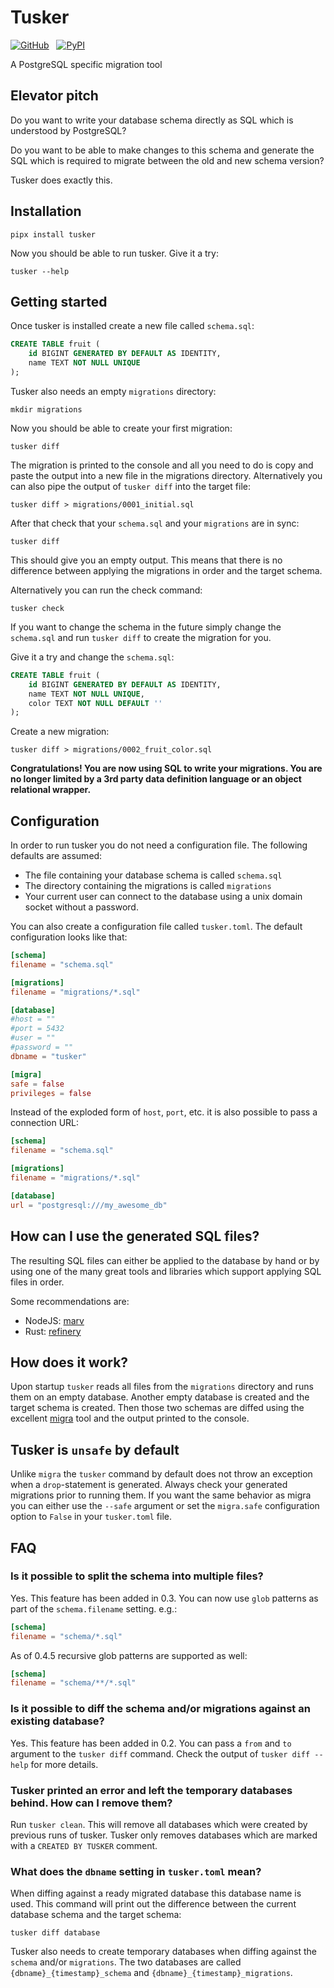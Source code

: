 # Tusker

[![GitHub](https://img.shields.io/github/license/bikeshedder/tusker?label=License&logoColor=white&style=for-the-badge)](https://github.com/bikeshedder/tusker/blob/master/LICENSE)
&nbsp;
[![PyPI](https://img.shields.io/pypi/v/tusker?label=PyPI&logo=pypi&logoColor=white&style=for-the-badge)](https://pypi.org/project/tusker)

A PostgreSQL specific migration tool

## Elevator pitch

Do you want to write your database schema directly as SQL
which is understood by PostgreSQL?

Do you want to be able to make changes to this schema and
generate the SQL which is required to migrate between the
old and new schema version?

Tusker does exactly this.

## Installation

```shell
pipx install tusker
```

Now you should be able to run tusker. Give it a try:

```shell
tusker --help
```

## Getting started

Once tusker is installed create a new file called `schema.sql`:

```sql
CREATE TABLE fruit (
    id BIGINT GENERATED BY DEFAULT AS IDENTITY,
    name TEXT NOT NULL UNIQUE
);
```

Tusker also needs an empty `migrations` directory:

```shell
mkdir migrations
```

Now you should be able to create your first migration:

```
tusker diff
```

The migration is printed to the console and all you need to do is
copy and paste the output into a new file in the migrations directory.
Alternatively you can also pipe the output of `tusker diff` into the
target file:

```
tusker diff > migrations/0001_initial.sql
```

After that check that your `schema.sql` and your `migrations` are in sync:

```
tusker diff
```

This should give you an empty output. This means that there is no difference
between applying the migrations in order and the target schema.

Alternatively you can run the check command:

```
tusker check
```

If you want to change the schema in the future simply change the `schema.sql`
and run `tusker diff` to create the migration for you.

Give it a try and change the `schema.sql`:

```sql
CREATE TABLE fruit (
    id BIGINT GENERATED BY DEFAULT AS IDENTITY,
    name TEXT NOT NULL UNIQUE,
    color TEXT NOT NULL DEFAULT ''
);
```

Create a new migration:

```
tusker diff > migrations/0002_fruit_color.sql
```

**Congratulations! You are now using SQL to write your migrations. You are no longer limited by a 3rd party data definition language or an object relational wrapper.**

## Configuration

In order to run tusker you do not need a configuration file. The following
defaults are assumed:

- The file containing your database schema is called `schema.sql`
- The directory containing the migrations is called `migrations`
- Your current user can connect to the database using a unix
  domain socket without a password.

You can also create a configuration file called `tusker.toml`. The default
configuration looks like that:

```toml
[schema]
filename = "schema.sql"

[migrations]
filename = "migrations/*.sql"

[database]
#host = ""
#port = 5432
#user = ""
#password = ""
dbname = "tusker"

[migra]
safe = false
privileges = false
```

Instead of the exploded form of `host`, `port`, etc. it
is also possible to pass a connection URL:

```toml
[schema]
filename = "schema.sql"

[migrations]
filename = "migrations/*.sql"

[database]
url = "postgresql:///my_awesome_db"
```

## How can I use the generated SQL files?

The resulting SQL files can either be applied to the database by hand
or by using one of the many great tools and libraries which support
applying SQL files in order.

Some recommendations are:

- NodeJS: [marv](https://www.npmjs.com/package/marv)
- Rust: [refinery](https://crates.io/crates/refinery)

## How does it work?

Upon startup `tusker` reads all files from the `migrations` directory
and runs them on an empty database. Another empty database is created
and the target schema is created. Then those two schemas are
diffed using the excellent [migra](https://pypi.org/project/migra/)
tool and the output printed to the console.

## Tusker is `unsafe` by default

Unlike `migra` the `tusker` command by default does not throw an
exception when a `drop`-statement is generated. Always check your
generated migrations prior to running them. If you want the same
behavior as migra you can either use the `--safe` argument or set
the `migra.safe` configuration option to `False` in your `tusker.toml`
file.

## FAQ

### Is it possible to split the schema into multiple files?

Yes. This feature has been added in 0.3. You can now use `glob` patterns as
part of the `schema.filename` setting. e.g.:

```toml
[schema]
filename = "schema/*.sql"
```

As of 0.4.5 recursive glob patterns are supported as well:

```toml
[schema]
filename = "schema/**/*.sql"
```

### Is it possible to diff the schema and/or migrations against an existing database?

Yes. This feature has been added in 0.2. You can pass a `from` and `to`
argument to the `tusker diff` command. Check the output of `tusker diff --help` for
more details.

### Tusker printed an error and left the temporary databases behind. How can I remove them?

Run `tusker clean`. This will remove all databases which were created
by previous runs of tusker. Tusker only removes databases which are
marked with a `CREATED BY TUSKER` comment.

### What does the `dbname` setting in `tusker.toml` mean?

When diffing against a ready migrated database this database name is used. This
command will print out the difference between the current database schema and
the target schema:

```shell
tusker diff database
```

Tusker also needs to create temporary databases when diffing against the `schema`
and/or `migrations`. The two databases are called `{dbname}_{timestamp}_schema`
and `{dbname}_{timestamp}_migrations`.
